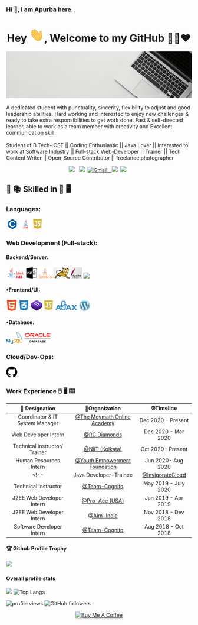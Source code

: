 ### Hi 👋, I am Apurba here..

<!--
**uakp98/uakp98** is a ✨ _special_ ✨ repository because its `README.md` (this file) appears on your GitHub profile.

Here are some ideas to get you started:

- 🔭 I’m currently working on ...
- 🌱 I’m currently learning ...
- 👯 I’m looking to collaborate on ...
- 🤔 I’m looking for help with ...
- 💬 Ask me about ...
- 📫 How to reach me: ...
- 😄 Pronouns: ...
- ⚡ Fun fact: ...
-->


<h1 align="center">Hey <img src="https://raw.githubusercontent.com/uakp98/uakp98/main/Hi.gif" width="40px" />, Welcome to my GitHub 👨‍💻❤️</h1>
<img src="topbanner.gif">  
<!--
[![HitCount](http://hits.dwyl.com/soumyadip007/soumyadip007.svg)](http://hits.dwyl.com/soumyadip007/soumyadip007)
<b>- Platform:</b>
# Hi, I'm Soumyadip 👋:man_technologist:
<code><img height="30" src="https://raw.githubusercontent.com/github/explore/80688e429a7d4ef2fca1e82350fe8e3517d3494d/topics/docker/docker.png"></code>
<code><img height="30" src="https://raw.githubusercontent.com/github/explore/80688e429a7d4ef2fca1e82350fe8e3517d3494d/topics/vagrant/vagrant.png"></code>
<code><img height="30" src="https://raw.githubusercontent.com/github/explore/80688e429a7d4ef2fca1e82350fe8e3517d3494d/topics/kubernetes/kubernetes.png"></code>
<code><img height="30" src="https://raw.githubusercontent.com/github/explore/80688e429a7d4ef2fca1e82350fe8e3517d3494d/topics/maven/maven.png"></code>
### Platform
<code><img src="https://raw.githubusercontent.com/soumyadip007/soumyadip007/master/img/platform/linux.png" height="30"></code>
<code><img src="https://raw.githubusercontent.com/soumyadip007/soumyadip007/master/img/platform/windows.jpg" height="30"></code>
<img src="https://gpvc.arturio.dev/soumyadip007" alt="profile views"/> (https://visitor-badge.glitch.me/badge?page_id=soumyadip007.soumyadip007 --->

<!--<img src="https://raw.githubusercontent.com/soumyadip007/soumyadip007/master/frame.jpg" >-->

A dedicated student with punctuality, sincerity, flexibility to adjust and good leadership abilities. Hard working and interested to enjoy new challenges & ready to take extra responsibilities to get work done. Fast & self-directed learner, able to work as a team member with creativity and Excellent communication skill.<br><br>
Student of B.Tech- CSE || Coding Enthusiastic || Java Lover || Interested to work at Software Industry || Full-stack Web-Developer || Trainer || Tech Content Writer || Open-Source Contributor || freelance photographer
<p align="center">
<!--<a href="https://twitter.com/s_oumyadip"><img height="30" src="https://raw.githubusercontent.com/soumyadip007/soumyadip007/master/img/social/t.jpg"></a>&nbsp;&nbsp;-->
<a href="https://www.linkedin.com/in/apurba-kumar-pramanik/"><img height="30" src="https://image.flaticon.com/icons/png/512/174/174857.png"></a>&nbsp;&nbsp;
<!--<a href="http://bit.ly/println-traffic-github"><img height="30" src="https://raw.githubusercontent.com/soumyadip007/soumyadip007/master/img/social/Yt.png"></a>&nbsp;&nbsp;-->
<a href="https://www.instagram.com/apurbas_clickz/"><img height="30" src="https://www.freepnglogos.com/uploads/download-instagram-png-logo-20.png"></a>&nbsp;
<a href="mailto:apurbakumar.note@gmail.com"><img height="30" alt="Gmail" src="https://www.freepnglogos.com/uploads/logo-gmail-png/logo-gmail-png-gmail-icon-download-png-and-vector-1.png" />&nbsp;&nbsp;
<a href="https://www.facebook.com/apurba.pramanik.54/"><img height="30" src="https://freepikpsd.com/media/2019/10/fb-logo-png-hd-5.png"></a>&nbsp;
<a href="https://uakp98.github.io/apurba_resume/"><img height="30" src="https://www.freepnglogos.com/uploads/logo-website-png/logo-website-website-logo-png-transparent-background-background-15.png"></a>&nbsp;&nbsp;
</p>
	
<!--<div align="center">

<a  href="https://www.youtube.com/channel/UC9lHcqq-TOWCW_ee6fVwhrg" target="_blank"><img alt="YouTube" src="https://img.shields.io/badge/Youtube-%23FF0000.svg?style=for-the-badge&logo=YouTube&logoColor=white" /></a>
<a  href="https://www.linkedin.com/in/rohan-k-2502/" target="_blank"><img alt="LinkedIn" src="https://img.shields.io/badge/linkedin%20-%230077B5.svg?&style=for-the-badge&logo=linkedin&logoColor=white" /></a>
<a href="https://twitter.com/rohan_2502" target="_blank"><img src="https://img.shields.io/badge/twitter-%2300acee.svg?&style=for-the-badge&logo=twitter&logoColor=white&alt=twitter" /></a>
<a href="mailto:rohank2502@gmail.com"><img  alt="Gmail" src="https://i.pinimg.com/originals/dc/eb/d4/dcebd4ff4d70c47a3d8825be3c768f40.png" /><a href="https://www.facebook.com/rohan.kulkarni.2520/" target="_blank">
<img alt="Facebook" src="https://img.shields.io/badge/Facebook%20-%231877F2.svg?&style=for-the-badge&logo=Facebook&logoColor=white" />
<a  href="https://t.me/rohankulkarnichannel"><img alt=" Telegram" src="https://img.shields.io/badge/Telegram-2CA5E0?style=for-the-badge&logo=telegram&logoColor=white"></a>

</div>  -->


## :open_book: :books: Skilled in :closed_book: :desktop_computer:


### Languages:
<code><img src="https://raw.githubusercontent.com/uakp98/uakp98/main/img/pl/c.png" height="30"></code>
<code><img src="https://raw.githubusercontent.com/uakp98/uakp98/main/img/pl/java.png" height="30"></code>
<code><img src="https://raw.githubusercontent.com/uakp98/uakp98/main/img/pl/js.png" height="30"></code>
<!--<code><img src="https://raw.githubusercontent.com/soumyadip007/soumyadip007/master/img/pl/python.png" height="30"></code>
<code><img src="https://raw.githubusercontent.com/uakp98/uakp98/main/img/pl/ts.png" height="30"></code>-->

### Web Development (Full-stack):

#### Backend/Server:
<code><img src="https://raw.githubusercontent.com/uakp98/uakp98/main/img/web/backend/j2ee.png" height="30"></code>
<code><img src="https://raw.githubusercontent.com/uakp98/uakp98/main/img/web/backend/jsp.png" height="30"></code>
<code><img src="https://raw.githubusercontent.com/uakp98/uakp98/main/img/web/backend/servlet.png" height="30"></code>
<code><img src="https://raw.githubusercontent.com/uakp98/uakp98/main/img/web/backend/tomcat.jpg" height="30"></code>
<code><img src="https://encrypted-tbn0.gstatic.com/images?q=tbn:ANd9GcTk8qqWzjOK-5pLSyp8qg8YXcwvbStmj1YVHVqdqPL4Wa-UtxYs60xc9JNISI5aHUuuKI0&usqp=CAU" height="30"></code>
<!--<code><img src="https://raw.githubusercontent.com/uakp98/uakp98/main/img/web/backend/spring-1.png" height="30"></code>
<code><img src="https://raw.githubusercontent.com/soumyadip007/soumyadip007/master/img/web/backend/spring-boot.png" height="30"></code>
<code><img src="https://raw.githubusercontent.com/soumyadip007/soumyadip007/master/img/web/backend/hibernate.jpeg" height="30"></code>
<code><img src="https://raw.githubusercontent.com/soumyadip007/soumyadip007/master/img/web/security/security.png" height="30"></code>
<code><img src="https://raw.githubusercontent.com/soumyadip007/soumyadip007/master/img/web/security/ldap.png" height="30"></code>
<code><img src="https://raw.githubusercontent.com/uakp98/uakp98/main/img/web/security/jwt.png" height="30"></code>
<code><img src="https://raw.githubusercontent.com/uakp98/uakp98/main/img/web/security/oauth.png" height="30"></code>-->

<!--
#### •Micro-Services:
<code><img src="https://raw.githubusercontent.com/soumyadip007/soumyadip007/master/img/web/ms/rest.png" height="30"></code>
<code><img src="https://raw.githubusercontent.com/soumyadip007/soumyadip007/master/img/web/ms/rx.png" height="30"></code>
<code><img src="https://raw.githubusercontent.com/soumyadip007/soumyadip007/master/img/web/ms/webflux.jpg" height="30"></code>
<code><img src="https://raw.githubusercontent.com/soumyadip007/soumyadip007/master/img/web/ms/kafka.png" height="30"></code>
<code><img src="https://raw.githubusercontent.com/soumyadip007/soumyadip007/master/img/web/ms/graphql.png" height="30"></code>
<code><img src="https://raw.githubusercontent.com/soumyadip007/soumyadip007/master/img/web/ms/elastic.png" height="30"></code>
<code><img src="https://raw.githubusercontent.com/soumyadip007/soumyadip007/master/img/web/ms/eureka.png" height="30"></code>
<code><img src="https://raw.githubusercontent.com/soumyadip007/soumyadip007/master/img/web/ms/zuul.png" height="30"></code>
<code><img src="https://raw.githubusercontent.com/soumyadip007/soumyadip007/master/img/web/ms/hystrix.jpg" height="30"></code>
<code><img src="https://raw.githubusercontent.com/soumyadip007/soumyadip007/master/img/web/ms/seluth.png" height="30"></code>
<code><img src="https://raw.githubusercontent.com/soumyadip007/soumyadip007/master/img/web/ms/zipkin.png" height="30"></code>-->

#### •Frontend/UI:
<code><img src="https://raw.githubusercontent.com/uakp98/uakp98/main/img/web/ui/html.png" height="30"></code>
<code><img src="https://raw.githubusercontent.com/uakp98/uakp98/main/img/web/ui/css.png" height="30"></code>
<code><img src="https://raw.githubusercontent.com/uakp98/uakp98/main/img/web/ui/bt.jpg" height="30"></code>
<code><img src="https://raw.githubusercontent.com/uakp98/uakp98/main/img/pl/js.png" height="30"></code>
<code><img src="https://raw.githubusercontent.com/uakp98/uakp98/main/img/web/ui/ajax.png" height="30"></code>
<code><img src="https://raw.githubusercontent.com/uakp98/uakp98/main/img/web/ui/wordpress.png" height="30"></code>
<!--<code><img src="https://raw.githubusercontent.com/uakp98/uakp98/main/img/web/ui/thymeleaf.png" height="30"></code>
<code><img src="https://raw.githubusercontent.com/uakp98/uakp98/main/img/web/ui/angular.jpg" height="30"></code>
<code><img src="https://raw.githubusercontent.com/uakp98/uakp98/main/img/web/ui/redux.png" height="30"></code>-->


#### •Database:
<code><img src="https://raw.githubusercontent.com/uakp98/uakp98/main/img/db/mysql1.png" height="30"></code>
<code><img src="https://raw.githubusercontent.com/uakp98/uakp98/main/img/db/oracle.png" height="30"></code>
<!--<code><img src="https://raw.githubusercontent.com/uakp98/uakp98/main/img/db/mongo.png" height="30"></code>
<code><img src="https://raw.githubusercontent.com/uakp98/uakp98/main/img/db/dy.png" height="30"></code>
<code><img src="https://raw.githubusercontent.com/uakp98/uakp98/main/img/db/cas.png" height="30"></code>
<code><img src="https://raw.githubusercontent.com/uakp98/uakp98/main/img/db/redis.png" height="30"></code>-->

### Cloud/Dev-Ops:
<!--<code><img src="https://raw.githubusercontent.com/uakp98/uakp98/main/img/cloud/aws.png" height="30"></code>
<code><img src="https://raw.githubusercontent.com/uakp98/uakp98/main/img/cloud/lambda.png" height="30"></code>
<code><img src="https://raw.githubusercontent.com/uakp98/uakp98/main/img/cloud/s3.png" height="30"></code>
<code><img src="https://raw.githubusercontent.com/uakp98/uakp98/main/img/cloud/maven.png" height="30"></code>
<code><img src="https://raw.githubusercontent.com/uakp98/uakp98/main/img/cloud/git.png" height="30"></code>-->
<code><img src="https://raw.githubusercontent.com/uakp98/uakp98/main/img/cloud/github.png" height="30"></code>
<!--<code><img src="https://raw.githubusercontent.com/uakp98/uakp98/main/img/cloud/docker.png" height="30"></code>
<code><img src="https://raw.githubusercontent.com/uakp98/uakp98/main/img/cloud/ku.jpg" height="30"></code>
<code><img src="https://raw.githubusercontent.com/uakp98/uakp98/main/img/cloud/jenkins.jpg" height="30"></code>-->
<!--
### Others:
<code><img src="https://raw.githubusercontent.com/soumyadip007/soumyadip007/master/img/other/ott.png" height="30"></code>
<code><img src="https://raw.githubusercontent.com/soumyadip007/soumyadip007/master/img/other/agile.jpg" height="30"></code>
<code><img src="https://raw.githubusercontent.com/soumyadip007/soumyadip007/master/img/other/jira.png" height="30"></code>
<code><img src="https://raw.githubusercontent.com/soumyadip007/soumyadip007/master/img/other/bitmovin.png" height="30"></code>
<code><img src="https://raw.githubusercontent.com/soumyadip007/soumyadip007/master/img/other/kaltura.png" height="30"></code>-->


### Work Experience :computer_mouse: :desktop_computer: :keyboard:

| 💼 Designation |  🏢Organization | ⏰Timeline  |
| :-: | :-: | :-: |
| Coordinator & IT System Manager | [@The Moymath Online Academy](https://www.moymath.com/) | Dec 2020 - Present |
| Web Developer Intern | [@RC Diamonds](https://www.linkedin.com/company/rc-diamonds/) | Dec 2020 - Mar 2020 |
| Technical Instructor/ Trainer | [@NiiT (Kolkata)](#) | Oct 2020- Present |
| Human Resources Intern | [@Youth Empowerment Foundation](https://www.yefindia.org/) | Jun 2020- Aug 2020 |
<!--| Java Developer-Trainee | [@InvigorateCloud](https://invigoratecloud.com/) | Aug 2019 - Apr 2020 |
| Technical Instructor | [@Team-Cognito](https://www.linkedin.com/posts/soumyadip-chowdhury_trainer-summertraining-webapplicationdevelopment-activity-6552178927043997696-FhR3) | May 2019 - July 2020 |
| J2EE Web Developer Intern | [@Pro-Ace (USA)](https://lightningspeedmatchmaker.com/#our-team) | Jan 2019 - Apr 2019 |
| J2EE Web Developer Intern | [@Aim-India](http://www.aimindia.org.in) | Nov 2018 - Dev 2018 |
| Software Developer Intern | [@Team-Cognito]() | Aug 2018 - Oct 2018 |-->

<!--<h3>Most Popular Open-Source Repositories🔺👑</h3>
<table>
  <thead align="center">
    <tr border: none;>
      <td><b>🎁 Projects</b></td>
      <td><b>⭐ Stars</b></td>
      <td><b>📚 Forks</b></td>
	 <td><b>🛎 Issues</b></td>
    </tr>
  </thead>
  <tbody>
  <tr>
	    <td><a href="https://github.com/soumyadip007/Java-JavaFx-Swing-Projects-Desktop-Application-GUI-Software"><b>Java-JavaFx-Swing Projects</b></a></td>
      <td><img alt="Stars" src="https://img.shields.io/github/stars/soumyadip007/Java-JavaFx-Swing-Projects-Desktop-Application-GUI-Software?style=flat-round&labelColor=343b41"/></td>
      <td><img alt="Forks" src="https://img.shields.io/github/forks/soumyadip007/Java-JavaFx-Swing-Projects-Desktop-Application-GUI-Software?style=flat-round&labelColor=343b41"/></td>
      <td><img alt="Issues" src="https://img.shields.io/github/issues/soumyadip007/Java-JavaFx-Swing-Projects-Desktop-Application-GUI-Software?style=flat-round&labelColor=343b41"/></td>
     </tr>
	 <tr>
	    <td><a href="https://github.com/soumyadip007/Introduction-to-Python"><b>Introduction to Python</b></a></td>
      <td><img alt="Stars" src="https://img.shields.io/github/stars/soumyadip007/Introduction-to-Python?style=flat-round&labelColor=343b41"/></td>
      <td><img alt="Forks" src="https://img.shields.io/github/forks/soumyadip007/Introduction-to-Python?style=flat-round&labelColor=343b41"/></td>
 <td><img alt="Issues" src="https://img.shields.io/github/issues/soumyadip007/Introduction-to-Python?style=flat-round&labelColor=343b41"/></td>    </tr>
	  	 <tr>
	    <td><a href="https://github.com/soumyadip007/Object-Oriented-Programming-Using-Python"><b>Object Oriented Programming</b></a></td>
      <td><img alt="Stars" src="https://img.shields.io/github/stars/soumyadip007/Object-Oriented-Programming-Using-Python?style=flat-round&labelColor=343b41"/></td>
      <td><img alt="Forks" src="https://img.shields.io/github/forks/soumyadip007/Object-Oriented-Programming-Using-Python?style=flat-round&labelColor=343b41"/></td>
 <td><img alt="Issues" src="https://img.shields.io/github/issues/soumyadip007/Object-Oriented-Programming-Using-Python?style=flat-round&labelColor=343b41"/></td>    </tr>
 <tr>
	  <tr>
	    <td><a href="https://github.com/soumyadip007/Data-Structure-and-Algorithm-Using-Python"><b>Data Structrue</b></a></td>
      <td><img alt="Stars" src="https://img.shields.io/github/stars/soumyadip007/Data-Structure-and-Algorithm-Using-Python?style=flat-round&labelColor=343b41"/></td>
      <td><img alt="Forks" src="https://img.shields.io/github/forks/soumyadip007/Data-Structure-and-Algorithm-Using-Python?style=flat-round&labelColor=343b41"/></td>
 <td><img alt="Issues" src="https://img.shields.io/github/issues/soumyadip007/Data-Structure-and-Algorithm-Using-Python?style=flat-round&labelColor=343b41"/></td>    </tr>
 	  <tr>
	    <td><a href="https://github.com/soumyadip007/Console-Based-Projects-C"><b>Console Based Project C</b></a></td>
      <td><img alt="Stars" src="https://img.shields.io/github/stars/soumyadip007/Console-Based-Projects-C?style=flat-round&labelColor=343b41"/></td>
      <td><img alt="Forks" src="https://img.shields.io/github/forks/soumyadip007/Console-Based-Projects-C?style=flat-round&labelColor=343b41"/></td>
 <td><img alt="Issues" src="https://img.shields.io/github/issues/soumyadip007/Console-Based-Projects-C?style=flat-round&labelColor=343b41"/></td>    </tr>
 		 <tr>
	    <td><a href="https://github.com/soumyadip007/E-Medical-System-Web-Project-Using-Spring-Boot-Security-JPA-Rest-Thymeleaf-HQL"><b>E Medical System-Spring Boot</b></a></td>
      <td><img alt="Stars" src="https://img.shields.io/github/stars/soumyadip007/E-Medical-System-Web-Project-Using-Spring-Boot-Security-JPA-Rest-Thymeleaf-HQL?style=flat-round&labelColor=343b41"/></td>
      <td><img alt="Forks" src="https://img.shields.io/github/forks/soumyadip007/E-Medical-System-Web-Project-Using-Spring-Boot-Security-JPA-Rest-Thymeleaf-HQL?style=flat-round&labelColor=343b41"/></td>
 <td><img alt="Issues" src="https://img.shields.io/github/issues/soumyadip007/E-Medical-System-Web-Project-Using-Spring-Boot-Security-JPA-Rest-Thymeleaf-HQL?style=flat-round&labelColor=343b41"/></td>    </tr>
	   <tr>
	    <td><a href="https://github.com/soumyadip007/DBJ.jar"><b>DBJ.jar Library</b></a></td>
      <td><img alt="Stars" src="https://img.shields.io/github/stars/soumyadip007/DBJ.jar?style=flat-round&labelColor=343b41"/></td>
      <td><img alt="Forks" src="https://img.shields.io/github/forks/soumyadip007/DBJ.jar?style=flat-round&labelColor=343b41"/></td>
 <td><img alt="Issues" src="https://img.shields.io/github/issues/soumyadip007/DBJ.jar?style=flat-round&labelColor=343b41"/></td>    </tr>-->

 
 <!--
  </tbody>	 
</table>-->

<!--
## Latest Blog Posts :speech_balloon: :clipboard: :black_nib:
  <ul>
    <li><a href="https://medium.com/@iamsoumyadip/blockchain-future-of-web-3-0-3efe6f234f4a" />Blockchain & future of Web 3.0</a></li>
   <li><a href="https://medium.com/@iamsoumyadip/a-decentralized-system-to-rescue-victims-from-natural-and-man-made-post-disasters-through-dtn-8a3faee687b8" />A decentralized system to rescue victims from post disasters through DTN</a></li>
   <li><a href="https://medium.com/@iamsoumyadip/a-tri-folded-intelligent-system-to-pre-monitor-and-predict-a-tsunami-flood-and-earthquake-based-b92961094b32" />A tri-folded Intelligent System to pre-monitor and predict Disaster</a></li>
      <li><a href="https://medium.com/@iamsoumyadip/design-an-enterprise-service-rest-api-with-mvc-binding-using-java-spring-boot-jpa-hibernate-db56108e7830" />Design an Enterprise Service Spring Boot with Microservices, Kafka, GraphQL, ElasticSearch</a></li>
  </ul>
<p><a href="https://medium.com/@iamsoumyadip">➡️ More blog posts</a></p>-->
<!--
## Achivements 🏆🏅🎉
  <ul>
    <li><a href="https://twitter.com/s_oumyadip/status/1246899031327920130" />1st Prize In Hackathon (UEMK,2019)</a></li>
   <li><a href="https://www.linkedin.com/posts/soumyadip-chowdhury_hackathon-appmania-bppimt-activity-6548197270330929152-NkK4" />1st Prize In Hackathon (BPPIMT,2019)</a></li>
   <li><a href="https://twitter.com/s_oumyadip/status/1246899749287948288" />3rd Prize in Project Competition (UEMK, 2019)</a></li>
     <li><a href="https://www.linkedin.com/posts/soumyadip-chowdhury_haktoberfest2019-hacktoberfest2019-digitalocean-activity-6593966104467599360-unkY" />Digital Ocean Hacktober Fest Qualified (2019)</a></li>
       <li><a href="https://www.linkedin.com/posts/soumyadip-chowdhury_technorion-iitbombay-techfest-activity-6583805124882325504-6he2" />3rd In Co-Decode TechnoRion (Coding Competition, IIT-Bombay, 2019)</a></li>
   <li><a href="https://twitter.com/s_oumyadip/status/1288160643225280513" />1st Top Most Active Github User In INDIA (2020, By Commits.Top)
<li><a href="https://www.linkedin.com/posts/soumyadip-chowdhury_beta-msp-mspabrgold-activity-6659703773394546694-GKGQ" />Microsoft Beta Student Partner Among 700 MSP In INDIA (2019-21)</a></li>
  <li><a href="#" />Developer Student Club, University Lead (2020-21)</a></li>
  </ul>-->
  
<div>
  <h4>🏆 Github Profile Trophy</h4>
  <a href="https://github.com/ryo-ma/github-profile-trophy">
    <img src="https://github-profile-trophy.vercel.app/?username=uakp98&column=7&hide=PullRequest"/>
  </a>
</div>


#### Overall profile stats
![](https://github-readme-stats.vercel.app/api?username=uakp98&count_private=true&theme=merko&show_icons=true&hide=prs)
![Top Langs](https://github-readme-stats.vercel.app/api/top-langs/?username=uakp98&layout=compact)

<img src="https://gpvc.arturio.dev/uakp98" alt="profile views"/>  <img alt="GitHub followers" src="https://img.shields.io/github/followers/uakp98?style=social"/> 


<p align="center" >
<a href="https://www.buymeacoffee.com/ApurbaKr" target="_blank"><img src="https://www.buymeacoffee.com/assets/img/custom_images/orange_img.png" alt="Buy Me A Coffee" style="height: 41px !important;width: 174px !important;box-shadow: 0px 3px 2px 0px rgba(190, 190, 190, 0.5) !important;-webkit-box-shadow: 0px 3px 2px 0px rgba(190, 190, 190, 0.5) !important;" ></a></p>
